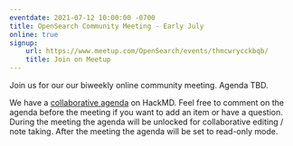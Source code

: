 ```yaml
---
eventdate: 2021-07-12 10:00:00 -0700
title: OpenSearch Community Meeting - Early July
online: true
signup:
    url: https://www.meetup.com/OpenSearch/events/thmcwrycckbqb/
    title: Join on Meetup
---
```


Join us for our our biweekly online community meeting. Agenda TBD.

We have a [collaborative agenda](https://hackmd.io/1LkvtzoDQ6a_S-TNNye-7A) on HackMD. Feel free to comment on the agenda before the meeting if you want to add an item or have a question. During the meeting the agenda will be unlocked for collaborative editing / note taking. After the meeting the agenda will be set to read-only mode. 